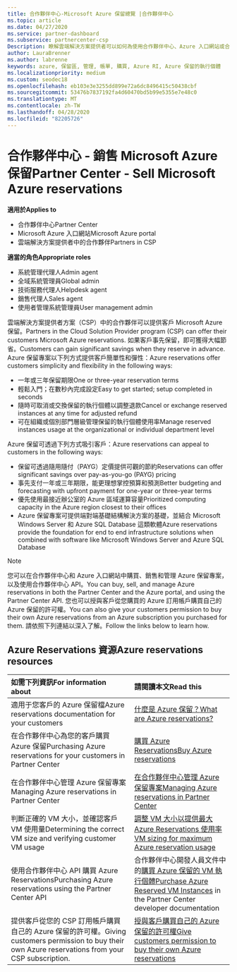 ```yaml
---
title: 合作夥伴中心-Microsoft Azure 保留總覽 |合作夥伴中心
ms.topic: article
ms.date: 04/27/2020
ms.service: partner-dashboard
ms.subservice: partnercenter-csp
Description: 瞭解雲端解決方案提供者可以如何為使用合作夥伴中心、Azure 入口網站或合作夥伴中心 API 的客戶購買、銷售或管理 Azure 保留。
author: LauraBrenner
ms.author: labrenne
keywords: azure, 保留區, 管理, 帳單, 購買, Azure RI, Azure 保留的執行個體
ms.localizationpriority: medium
ms.custom: seodec18
ms.openlocfilehash: eb103e3e3255dd899e72a6dc8496415c50438cbf
ms.sourcegitcommit: 53476b7837192fa4d60470bd5b99e5355e7e48c0
ms.translationtype: MT
ms.contentlocale: zh-TW
ms.lasthandoff: 04/28/2020
ms.locfileid: "82205726"
---
```

# <a name="partner-center---sell-microsoft-azure-reservations"></a><span data-ttu-id="5f51e-104">合作夥伴中心 - 銷售 Microsoft Azure 保留</span><span class="sxs-lookup"><span data-stu-id="5f51e-104">Partner Center - Sell Microsoft Azure reservations</span></span>

<!--Maggie, 12/7/18 - Added "Partner Center" to metadata title and H1 title as per Catherine Watson in bug #19868631-->

<span data-ttu-id="5f51e-105">**適用於**</span><span class="sxs-lookup"><span data-stu-id="5f51e-105">**Applies to**</span></span>

- <span data-ttu-id="5f51e-106">合作夥伴中心</span><span class="sxs-lookup"><span data-stu-id="5f51e-106">Partner Center</span></span>
- <span data-ttu-id="5f51e-107">Microsoft Azure 入口網站</span><span class="sxs-lookup"><span data-stu-id="5f51e-107">Microsoft Azure portal</span></span>
- <span data-ttu-id="5f51e-108">雲端解決方案提供者中的合作夥伴</span><span class="sxs-lookup"><span data-stu-id="5f51e-108">Partners in CSP</span></span>

<span data-ttu-id="5f51e-109">**適當的角色**</span><span class="sxs-lookup"><span data-stu-id="5f51e-109">**Appropriate roles**</span></span>

- <span data-ttu-id="5f51e-110">系統管理代理人</span><span class="sxs-lookup"><span data-stu-id="5f51e-110">Admin agent</span></span>
- <span data-ttu-id="5f51e-111">全域系統管理員</span><span class="sxs-lookup"><span data-stu-id="5f51e-111">Global admin</span></span>
- <span data-ttu-id="5f51e-112">技術服務代理人</span><span class="sxs-lookup"><span data-stu-id="5f51e-112">Helpdesk agent</span></span>
- <span data-ttu-id="5f51e-113">銷售代理人</span><span class="sxs-lookup"><span data-stu-id="5f51e-113">Sales agent</span></span>
- <span data-ttu-id="5f51e-114">使用者管理系統管理員</span><span class="sxs-lookup"><span data-stu-id="5f51e-114">User management admin</span></span>

<span data-ttu-id="5f51e-115">雲端解決方案提供者方案（CSP）中的合作夥伴可以提供客戶 Microsoft Azure 保留。</span><span class="sxs-lookup"><span data-stu-id="5f51e-115">Partners in the Cloud Solution Provider program (CSP) can offer their customers Microsoft Azure reservations.</span></span> <span data-ttu-id="5f51e-116">如果客戶事先保留，即可獲得大幅節省。</span><span class="sxs-lookup"><span data-stu-id="5f51e-116">Customers can gain significant savings when they reserve in advance.</span></span> <span data-ttu-id="5f51e-117">Azure 保留專案以下列方式提供客戶簡單性和彈性：</span><span class="sxs-lookup"><span data-stu-id="5f51e-117">Azure reservations offer customers simplicity and flexibility in the following ways:</span></span>

- <span data-ttu-id="5f51e-118">一年或三年保留期限</span><span class="sxs-lookup"><span data-stu-id="5f51e-118">One or three-year reservation terms</span></span>
- <span data-ttu-id="5f51e-119">輕鬆入門；在數秒內完成設定</span><span class="sxs-lookup"><span data-stu-id="5f51e-119">Easy to get started; setup completed in seconds</span></span>
- <span data-ttu-id="5f51e-120">隨時可取消或交換保留的執行個體以調整退款</span><span class="sxs-lookup"><span data-stu-id="5f51e-120">Cancel or exchange reserved instances at any time for adjusted refund</span></span>
- <span data-ttu-id="5f51e-121">可在組織或個別部門層級管理保留的執行個體使用率</span><span class="sxs-lookup"><span data-stu-id="5f51e-121">Manage reserved instances usage at the organizational or individual department level</span></span> 

<span data-ttu-id="5f51e-122">Azure 保留可透過下列方式吸引客戶：</span><span class="sxs-lookup"><span data-stu-id="5f51e-122">Azure reservations can appeal to customers in the following ways:</span></span>

- <span data-ttu-id="5f51e-123">保留可透過隨用隨付（PAYG）定價提供可觀的節約</span><span class="sxs-lookup"><span data-stu-id="5f51e-123">Reservations can offer significant savings over pay-as-you-go (PAYG) pricing</span></span>
- <span data-ttu-id="5f51e-124">事先支付一年或三年期限，能更理想掌控預算和預測</span><span class="sxs-lookup"><span data-stu-id="5f51e-124">Better budgeting and forecasting with upfront payment for one-year or three-year terms</span></span>
- <span data-ttu-id="5f51e-125">優先使用最接近辦公室的 Azure 區域運算容量</span><span class="sxs-lookup"><span data-stu-id="5f51e-125">Prioritized computing capacity in the Azure region closest to their offices</span></span>
- <span data-ttu-id="5f51e-126">Azure 保留專案可提供端對端基礎結構解決方案的基礎，並結合 Microsoft Windows Server 和 Azure SQL Database 這類軟體</span><span class="sxs-lookup"><span data-stu-id="5f51e-126">Azure reservations provide the foundation for end to end infrastructure solutions when combined with software like Microsoft Windows Server and Azure SQL Database</span></span>

>[!NOTE]
> <span data-ttu-id="5f51e-127">您可以在合作夥伴中心和 Azure 入口網站中購買、銷售和管理 Azure 保留專案，以及使用合作夥伴中心 API。</span><span class="sxs-lookup"><span data-stu-id="5f51e-127">You can buy, sell, and manage Azure reservations in both the Partner Center and the Azure portal, and using the Partner Center API.</span></span> <span data-ttu-id="5f51e-128">您也可以授與客戶從您購買的 Azure 訂用帳戶購買自己的 Azure 保留的許可權。</span><span class="sxs-lookup"><span data-stu-id="5f51e-128">You can also give your customers permission to buy their own Azure reservations from an Azure subscription you purchased for them.</span></span> <span data-ttu-id="5f51e-129">請依照下列連結以深入了解。</span><span class="sxs-lookup"><span data-stu-id="5f51e-129">Follow the links below to learn how.</span></span>

## <a name="azure-reservations-resources"></a><span data-ttu-id="5f51e-130">Azure Reservations 資源</span><span class="sxs-lookup"><span data-stu-id="5f51e-130">Azure reservations resources</span></span>

|<span data-ttu-id="5f51e-131">**如需下列資訊**</span><span class="sxs-lookup"><span data-stu-id="5f51e-131">**For information about**</span></span>   |<span data-ttu-id="5f51e-132">**請閱讀本文**</span><span class="sxs-lookup"><span data-stu-id="5f51e-132">**Read this**</span></span>    |
|:-----------------------------|:-----------------|
| <span data-ttu-id="5f51e-133">適用于您客戶的 Azure 保留檔</span><span class="sxs-lookup"><span data-stu-id="5f51e-133">Azure reservations documentation for your customers</span></span> | [<span data-ttu-id="5f51e-134">什麼是 Azure 保留？</span><span class="sxs-lookup"><span data-stu-id="5f51e-134">What are Azure reservations?</span></span>](https://docs.microsoft.com/azure/billing/billing-save-compute-costs-reservations)
|<span data-ttu-id="5f51e-135">在合作夥伴中心為您的客戶購買 Azure 保留</span><span class="sxs-lookup"><span data-stu-id="5f51e-135">Purchasing Azure reservations for your customers in Partner Center</span></span>   |[<span data-ttu-id="5f51e-136">購買 Azure Reservations</span><span class="sxs-lookup"><span data-stu-id="5f51e-136">Buy Azure reservations</span></span>](azure-reservations-buying.md)
|<span data-ttu-id="5f51e-137">在合作夥伴中心管理 Azure 保留專案</span><span class="sxs-lookup"><span data-stu-id="5f51e-137">Managing Azure reservations in Partner Center</span></span> | [<span data-ttu-id="5f51e-138">在合作夥伴中心管理 Azure 保留專案</span><span class="sxs-lookup"><span data-stu-id="5f51e-138">Managing Azure reservations in Partner Center</span></span>](azure-reservations-manage.md)
|<span data-ttu-id="5f51e-139">判斷正確的 VM 大小，並確認客戶 VM 使用量</span><span class="sxs-lookup"><span data-stu-id="5f51e-139">Determining the correct VM size and verifying customer VM usage</span></span>   |[<span data-ttu-id="5f51e-140">調整 VM 大小以提供最大 Azure Reservations 使用率</span><span class="sxs-lookup"><span data-stu-id="5f51e-140">VM sizing for maximum Azure reservation usage</span></span>](azure-usage.md)   |
|<span data-ttu-id="5f51e-141">使用合作夥伴中心 API 購買 Azure Reservations</span><span class="sxs-lookup"><span data-stu-id="5f51e-141">Purchasing Azure reservations using the Partner Center API</span></span> | <span data-ttu-id="5f51e-142">合作夥伴中心開發人員文件中的[購買 Azure 保留的 VM 執行個體](https://docs.microsoft.com/partner-center/develop/purchase-azure-reservations)</span><span class="sxs-lookup"><span data-stu-id="5f51e-142">[Purchase Azure Reserved VM Instances](https://docs.microsoft.com/partner-center/develop/purchase-azure-reservations) in the Partner Center developer documentation</span></span>   |
|<span data-ttu-id="5f51e-143">提供客戶從您的 CSP 訂用帳戶購買自己的 Azure 保留的許可權。</span><span class="sxs-lookup"><span data-stu-id="5f51e-143">Giving customers permission to buy their own Azure reservations from your CSP subscription.</span></span> | [<span data-ttu-id="5f51e-144">授與客戶購買自己的 Azure 保留的許可權</span><span class="sxs-lookup"><span data-stu-id="5f51e-144">Give customers permission to buy their own Azure reservations</span></span>](give-customers-permission.md)   |
